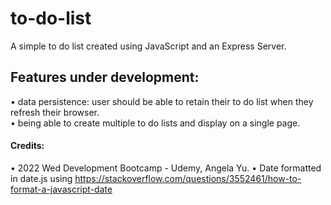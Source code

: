 # to-do-list
A simple to do list created using JavaScript and an Express Server.

## Features under development:
• data persistence: user should be able to retain their to do list when they refresh their browser. <br />
• being able to create multiple to do lists and display on a single page. <br />


#### Credits:
• 2022 Wed Development Bootcamp - Udemy, Angela Yu. 
• Date formatted in date.js using https://stackoverflow.com/questions/3552461/how-to-format-a-javascript-date 